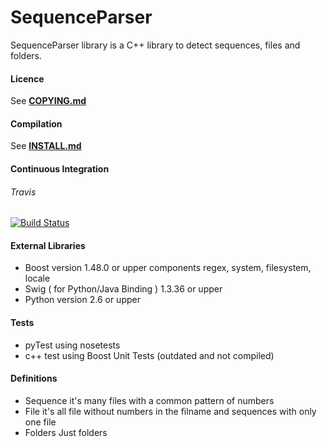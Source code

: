 # SequenceParser

SequenceParser library is a C++ library to detect sequences, files and folders.

#### Licence
See [**COPYING.md**](COPYING.md)

#### Compilation
See [**INSTALL.md**](INSTALL.md)

#### Continuous Integration
###### Travis
[![Build Status](https://travis-ci.org/mikrosimage/sequenceparser.svg?branch=master)](https://travis-ci.org/mikrosimage/sequenceparser)

#### External Libraries
* Boost
version 1.48.0 or upper
components regex, system, filesystem, locale
* Swig ( for Python/Java Binding )
1.3.36 or upper
* Python
version 2.6 or upper

#### Tests
* pyTest using nosetests
* c++ test using Boost Unit Tests (outdated and not compiled)

#### Definitions
* Sequence
it's many files with a common pattern of numbers
* File
it's all file without numbers in the filname and sequences with only one file
* Folders
Just folders
